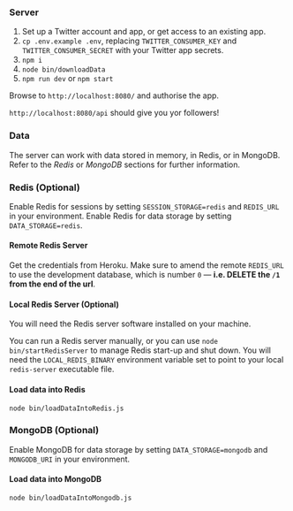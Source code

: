 ### Server

1. Set up a Twitter account and app, or get access to an existing app.
2. `cp .env.example .env`, replacing `TWITTER_CONSUMER_KEY` and `TWITTER_CONSUMER_SECRET` with your Twitter app secrets.
3. `npm i`
4. `node bin/downloadData`
5. `npm run dev` or `npm start`
 
Browse to `http://localhost:8080/` and authorise the app.

`http://localhost:8080/api` should give you yor followers!

### Data

The server can work with data stored in memory, in Redis, or in MongoDB.
Refer to the *Redis* or *MongoDB* sections for further information.

### Redis (Optional)

Enable Redis for sessions by setting `SESSION_STORAGE=redis` and `REDIS_URL` in your environment.
Enable Redis for data storage by setting `DATA_STORAGE=redis`.

#### Remote Redis Server

Get the credentials from Heroku. Make sure to amend the remote `REDIS_URL` to use the development database, which
is number `0` &mdash; **i.e. DELETE the `/1` from the end of the url**.

#### Local Redis Server (Optional)

You will need the Redis server software installed on your machine.

You can run a Redis server manually, or you can use `node bin/startRedisServer` to manage Redis start-up and shut down.
You will need the `LOCAL_REDIS_BINARY` environment variable set to point to your
local `redis-server` executable file.

#### Load data into Redis

`node bin/loadDataIntoRedis.js`

### MongoDB (Optional)

Enable MongoDB for data storage by setting `DATA_STORAGE=mongodb` and `MONGODB_URI` in your environment.

#### Load data into MongoDB

`node bin/loadDataIntoMongodb.js`
